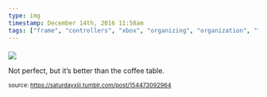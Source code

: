 ```yaml
---
type: img
timestamp: December 14th, 2016 11:58am
tags: ["frame", "controllers", "xbox", "organizing", "organization", "framing"]
---
```

####
<img src="https://saturdayxiii.github.io/media/154473092964.jpg"/>
                                                                                          
Not perfect, but it’s better than the coffee table.
 
                                    
                
                
                
                
                                
<small>source: https://saturdayxiii.tumblr.com/post/154473092964</small>
